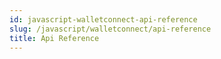 ```yaml
---
id: javascript-walletconnect-api-reference
slug: /javascript/walletconnect/api-reference
title: Api Reference
---
```

